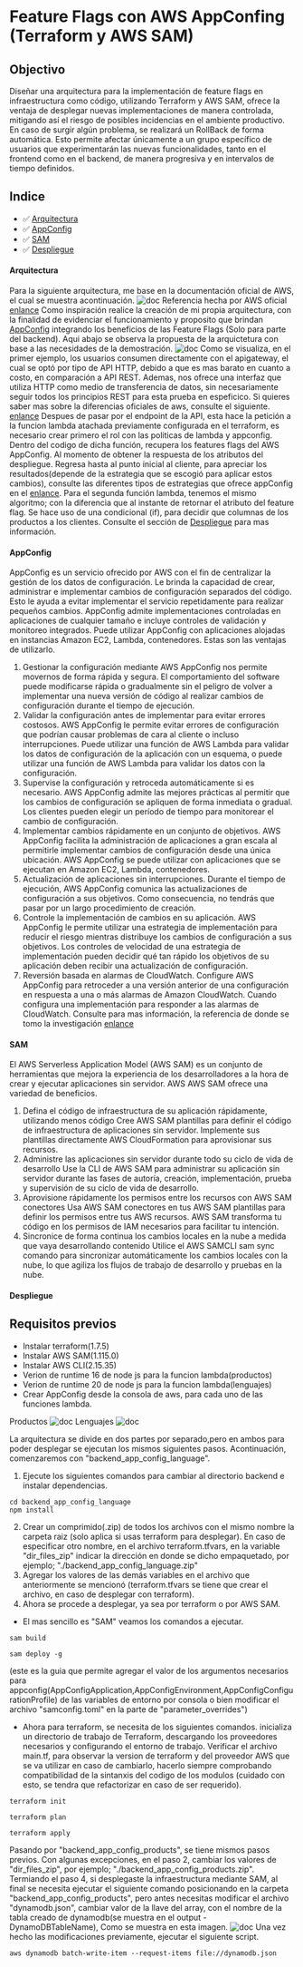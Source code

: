 # Feature Flags con AWS AppConfing (Terraform y AWS SAM)

## Objectivo

Diseñar una arquitectura para la implementación de feature flags en infraestructura como código, utilizando Terraform y AWS SAM, ofrece la ventaja de desplegar nuevas implementaciones de manera controlada, mitigando así el riesgo de posibles incidencias en el ambiente productivo. En caso de surgir algún problema, se realizará un RollBack de forma automática. Esto permite afectar únicamente a un grupo específico de usuarios que experimentarán las nuevas funcionalidades, tanto en el frontend como en el backend, de manera progresiva y en intervalos de tiempo definidos.

## Indice

- ✅ [Arquitectura](#arquitectura)
- ✅ [AppConfig](#appconfig)
- ✅ [SAM](#sam)
- ✅ [Despliegue](#despliegue)

#### Arquitectura
Para la siguiente arquitectura, me base en la documentación oficial de AWS, el cual se muestra acontinuación.
![doc](documentacion/arquitectura_base.png)
Referencia hecha por AWS oficial [enlance](https://aws.amazon.com/es/blogs/mt/introducing-aws-appconfig-feature-flags-in-preview/)
Como inspiración realice la creación de mi propia arquitectura, con la finalidad de evidenciar el funcionamiento y proposito que
brindan [AppConfig](#appconfig) integrando los beneficios de las Feature Flags (Solo para parte del backend).
Aqui abajo se observa la propuesta de la arquictetura con base a las necesidades de la demostración.
![doc](documentacion/propuesta_arquitectura_feature_flags.png)
Como se visualiza, en el primer ejemplo, los usuarios consumen directamente con el apigateway, el cual se optó por tipo de API HTTP, debido a que es mas barato en cuanto a costo, en comparación a API REST. Ademas, nos ofrece una interfaz que utiliza HTTP como medio de transferencia de datos, sin necesariamente seguir todos los principios REST para esta prueba en espeficico. Si quieres saber mas sobre la diferencias oficiales de aws, consulte el siguiente.
[enlance](https://docs.aws.amazon.com/apigateway/latest/developerguide/http-api-vs-rest.html)
Despues de pasar por el endpoint de la API, esta hace la petición a la funcion lambda atachada previamente configurada en el terraform, es necesario crear primero el  rol con las politicas de lambda y appconfig. 
Dentro del codigo de dicha función, recupera los features flags del AWS AppConfig. Al momento de obtener la respuesta de los atributos del despliegue.
Regresa hasta al punto inicial al cliente, para apreciar los resultados(depende de la estrategia que se escogió para aplicar estos cambios), consulte las diferentes tipos de estrategias que ofrece appConfig en el [enlance](https://docs.aws.amazon.com/appconfig/latest/userguide/appconfig-creating-deployment-strategy.html).
Para el segunda función lambda, tenemos el mismo algoritmo; con la diferencia que al instante de retornar el atributo del feature flag. Se hace uso de una condicional (if), para decidir que columnas de los productos a los clientes. Consulte el sección de [Despliegue](#despliegue) para mas información.
#### AppConfig
AppConfig es un servicio ofrecido por AWS con el fin de centralizar la gestión de los datos de configuración. Le brinda la capacidad de crear, administrar e implementar cambios de configuración separados del código. Esto le ayuda a evitar implementar el servicio repetidamente para realizar pequeños cambios.
AppConfig admite implementaciones controladas en aplicaciones de cualquier tamaño e incluye controles de validación y monitoreo integrados. Puede utilizar AppConfig con aplicaciones alojadas en instancias Amazon EC2, Lambda, contenedores.
Estas son las ventajas de utilizarlo.
1. Gestionar la configuración mediante AWS AppConfig nos permite movernos de forma rápida y segura.
El comportamiento del software puede modificarse rápida o gradualmente sin el peligro de volver a implementar una nueva versión de código al realizar cambios de configuración durante el tiempo de ejecución.
2. Validar la configuración antes de implementar para evitar errores costosos.
AWS AppConfig le permite evitar errores de configuración que podrían causar problemas de cara al cliente o incluso interrupciones. Puede utilizar una función de AWS Lambda para validar los datos de configuración de la aplicación con un esquema, o puede utilizar una función de AWS Lambda para validar los datos con la configuración.
3. Supervise la configuración y retroceda automáticamente si es necesario.
AWS AppConfig admite las mejores prácticas al permitir que los cambios de configuración se apliquen de forma inmediata o gradual. Los clientes pueden elegir un período de tiempo para monitorear el cambio de configuración.
4. Implementar cambios rápidamente en un conjunto de objetivos.
AWS AppConfig facilita la administración de aplicaciones a gran escala al permitirle implementar cambios de configuración desde una única ubicación. AWS AppConfig se puede utilizar con aplicaciones que se ejecutan en Amazon EC2, Lambda, contenedores.
5. Actualización de aplicaciones sin interrupciones.
Durante el tiempo de ejecución, AWS AppConfig comunica las actualizaciones de configuración a sus objetivos. Como consecuencia, no tendrás que pasar por un largo procedimiento de creación.
6. Controle la implementación de cambios en su aplicación.
AWS AppConfig le permite utilizar una estrategia de implementación para reducir el riesgo mientras distribuye los cambios de configuración a sus objetivos. 
Los controles de velocidad de una estrategia de implementación pueden decidir qué tan rápido los objetivos de su aplicación deben recibir una actualización de configuración.
7. Reversión basada en alarmas de CloudWatch.
Configure AWS AppConfig para retroceder a una versión anterior de una configuración en respuesta a una o más alarmas de Amazon CloudWatch. Cuando configura una implementación para responder a las alarmas de CloudWatch.
Consulte para mas información, la referencia de donde se tomo la investigación [enlance](https://medium.com/contino-engineering/what-is-aws-appconfig-174d4f5a79bc)
#### SAM
El AWS Serverless Application Model (AWS SAM) es un conjunto de herramientas que mejora la experiencia de los desarrolladores a la hora de crear y ejecutar aplicaciones sin servidor. AWS AWS SAM ofrece una variedad de beneficios.
1. Defina el código de infraestructura de su aplicación rápidamente, utilizando menos código
Cree AWS SAM plantillas para definir el código de infraestructura de aplicaciones sin servidor. Implemente sus plantillas directamente AWS CloudFormation para aprovisionar sus recursos.
2. Administre las aplicaciones sin servidor durante todo su ciclo de vida de desarrollo
Use la CLI de AWS SAM para administrar su aplicación sin servidor durante las fases de autoría, creación, implementación, prueba y supervisión de su ciclo de vida de desarrollo.
3. Aprovisione rápidamente los permisos entre los recursos con AWS SAM conectores
Usa AWS SAM conectores en tus AWS SAM plantillas para definir los permisos entre tus AWS recursos. AWS SAM transforma tu código en los permisos de IAM necesarios para facilitar tu intención.
4. Sincronice de forma continua los cambios locales en la nube a medida que vaya desarrollando contenido
Utilice el AWS SAMCLI sam sync comando para sincronizar automáticamente los cambios locales con la nube, lo que agiliza los flujos de trabajo de desarrollo y pruebas en la nube.
#### Despliegue

## Requisitos previos
* Instalar terraform(1.7.5)
* Instalar AWS SAM(1.115.0)
* Instalar AWS CLI(2.15.35)
* Verion de runtime 16 de node js para la funcion lambda(productos)
* Verion de runtime 20 de node js para la funcion lambda(lenguajes)
* Crear AppConfig desde la consola de aws, para cada uno de las funciones lambda.

Productos
![doc](documentacion/products_feature_flag_app_config.png)
Lenguajes
![doc](documentacion/languages_feature_flag_app_config.png)

La arquitectura se divide en dos partes por separado,pero en ambos para poder desplegar se ejecutan los mismos siguientes pasos. 
Acontinuación, comenzaremos con "backend_app_config_language".
1. Ejecute los siguientes comandos para cambiar al directorio backend e instalar dependencias.
```
cd backend_app_config_language
npm install
```
2. Crear un comprimido(.zip) de todos los archivos con el mismo nombre la carpeta raiz (solo aplica si usas terraform para desplegar).
En caso de especificar otro nombre, en el archivo terraform.tfvars, 
en la variable "dir_files_zip" indicar la dirección en donde se dicho empaquetado,
por ejemplo; "./backend_app_config_language.zip"
3. Agregar los valores de las demás variables en el archivo que anteriormente se mencionó (terraform.tfvars se tiene que crear el archivo, en caso de desplegar con terraform).
4. Ahora se procede a desplegar, ya sea por terraform o por AWS SAM. 
* El mas sencillo es "SAM" veamos los comandos a ejecutar.
```
sam build
```
```
sam deploy -g 
```
(este es la guia que permite agregar el valor de los argumentos necesarios para appconfig(AppConfigApplication,AppConfigEnvironment,AppConfigConfigurationProfile) de las variables de entorno por consola o bien modificar el archivo "samconfig.toml" en la parte de "parameter_overrides")
* Ahora para terraform, se necesita de los siguientes comandos.
 inicializa un directorio de trabajo de Terraform, descargando los proveedores necesarios y configurando el entorno de trabajo. Verificar el archivo main.tf, para observar la version de terraform y del proveedor AWS que se va utilizar en caso de cambiarlo, hacerlo siempre comprobando compatibilidad de la sintanxis del codigo de los modulos (cuidado con esto, se tendra que refactorizar en caso de ser requerido).
```
terraform init
```
```
terraform plan
```
```
terraform apply
```
Pasando por "backend_app_config_products", se tiene mismos pasos previos. Con algunas excepciones, en el paso 2, cambiar los valores de  "dir_files_zip",
por ejemplo; "./backend_app_config_products.zip".
Termiando el paso 4, si desplegaste la infraestructura mediante SAM, al final se necesita ejecutar el siguiente comando posicionando en la carpeta "backend_app_config_products",
pero antes necesitas modificar el archivo "dynamodb.json", cambiar valor de la llave del array, con el nombre de la tabla creado de dynamodb(se muestra en el output - DynamoDBTableName),
Como se muestra en esta imagen.
![doc](documentacion/dynamobd_name_table.png)
Una vez hecho las modificaciones previamente, ejecutar el siguiente script.
```
aws dynamodb batch-write-item --request-items file://dynamodb.json
```